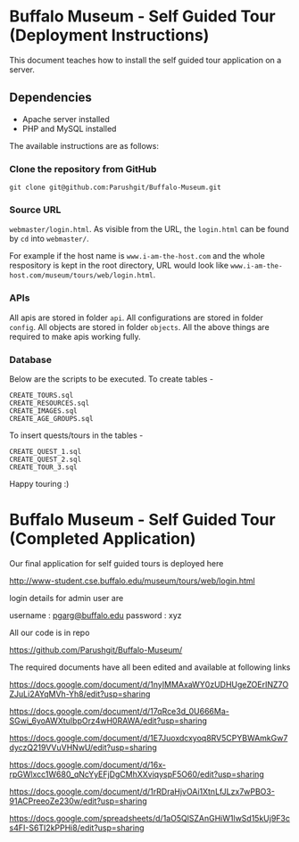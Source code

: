 # Buffalo Museum - Self Guided Tour (Deployment Instructions)
This document teaches how to install the self guided tour application on a server. 

## Dependencies
- Apache server installed
- PHP and MySQL installed

The available instructions are as follows:

### Clone the repository from GitHub
`git clone git@github.com:Parushgit/Buffalo-Museum.git`

### Source URL
`webmaster/login.html`. As visible from the URL, the `login.html` can be found by `cd` into `webmaster/`.

For example if the host name is `www.i-am-the-host.com` and the whole respository is kept in the root directory, URL would look like `www.i-am-the-host.com/museum/tours/web/login.html`.

### APIs
All apis are stored in folder `api`. 
All configurations are stored in folder `config`.
All objects are stored in folder `objects`.
All the above things are required to make apis working fully.

### Database
Below are the scripts to be executed.
To create tables - 
```
CREATE_TOURS.sql
CREATE_RESOURCES.sql
CREATE_IMAGES.sql
CREATE_AGE_GROUPS.sql
```

To insert quests/tours in the tables -
```
CREATE_QUEST_1.sql
CREATE_QUEST_2.sql
CREATE_TOUR_3.sql
```

Happy touring :)

# Buffalo Museum - Self Guided Tour (Completed Application)

Our final application for self guided tours is deployed here

http://www-student.cse.buffalo.edu/museum/tours/web/login.html

login details for admin user are

username : pgarg@buffalo.edu 
password : xyz

All our code is in repo

https://github.com/Parushgit/Buffalo-Museum/

The required documents have all been edited and available at following links

https://docs.google.com/document/d/1nyIMMAxaWY0zUDHUgeZOErINZ7OZJuLi2AYqMVh-Yh8/edit?usp=sharing

https://docs.google.com/document/d/17qRce3d_0U666Ma-SGwi_6yoAWXtuIbpOrz4wH0RAWA/edit?usp=sharing

https://docs.google.com/document/d/1E7Juoxdcxyoq8RV5CPYBWAmkGw7dyczQ219VVuVHNwU/edit?usp=sharing

https://docs.google.com/document/d/16x-rpGWlxcc1W680_qNcYyEFjDgCMhXXviqyspF5O60/edit?usp=sharing

https://docs.google.com/document/d/1rRDraHjvOAi1XtnLfJLzx7wPBO3-91ACPreeoZe230w/edit?usp=sharing

https://docs.google.com/spreadsheets/d/1aO5QlSZAnGHiW1lwSd15kUj9F3cs4FI-S6TI2kPPHi8/edit?usp=sharing
